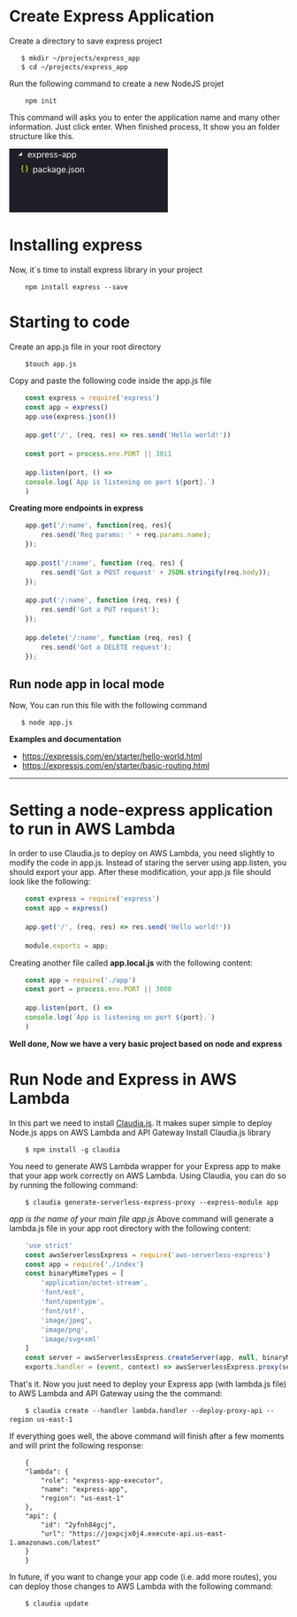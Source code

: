 # Create Express Application
Create a directory to save express project
```
   $ mkdir ~/projects/express_app
   $ cd ~/projects/express_app
```
Run the following command to create a new NodeJS projet
```
    npm init
```
This command will asks you to enter the application name and many other information. Just click enter.
When finished process, It show you an folder structure like this. 

![Folder Structure!](assets/folder-structure.png "Folder structure")

# Installing express
Now, it´s time to install express library in your project
```
    npm install express --save
```

# Starting to code
Create an app.js file in your root directory
```
    $touch app.js
```
Copy and paste the following code inside the app.js file
```javascript
    const express = require('express')
    const app = express()
    app.use(express.json())

    app.get('/', (req, res) => res.send('Hello world!'))

    const port = process.env.PORT || 3011

    app.listen(port, () => 
    console.log(`App is listening on port ${port}.`)
    )
```
**Creating more endpoints in express**
```javascript
    app.get('/:name', function(req, res){
        res.send('Req params: ' + req.params.name);
    });

    app.post('/:name', function (req, res) {
        res.send('Got a POST request' + JSON.stringify(req.body));
    });

    app.put('/:name', function (req, res) {
        res.send('Got a PUT request');
    });

    app.delete('/:name', function (req, res) {
        res.send('Got a DELETE request');
    });
```
## Run node app in local mode
Now, You can run this file with the following command
```
   $ node app.js
```
**Examples and documentation**
 - https://expressjs.com/en/starter/hello-world.html
 - https://expressjs.com/en/starter/basic-routing.html

---
# Setting a node-express application to run in AWS Lambda
In order to use Claudia.js to deploy on AWS Lambda, you need slightly to modify the code in app.js. Instead of staring the server using app.listen, you should export your app. After these modification, your app.js file should look like the following:
```javascript
    const express = require('express')
    const app = express()

    app.get('/', (req, res) => res.send('Hello world!'))

    module.exports = app;
```
Creating another file called **app.local.js** with the following content:
```javascript
    const app = require('./app')
    const port = process.env.PORT || 3000

    app.listen(port, () => 
    console.log(`App is listening on port ${port}.`)
    )
```
**Well done, Now we have a very basic project based on node and express**

# Run Node and Express in AWS Lambda
In this part we need to install [Claudia.js](https://claudiajs.com/). It makes super simple to deploy Node.js apps on AWS Lambda and API Gateway
Install Claudia.js library
```
    $ npm install -g claudia
```
You need to generate AWS Lambda wrapper for your Express app to make that your app work correctly on AWS Lambda. Using Claudia, you can do so by running the following command:
```
    $ claudia generate-serverless-express-proxy --express-module app
```
*app is the name of your main file app.js*
Above command will generate a lambda.js file in your app root directory with the following content:
```javascript
    'use strict'
    const awsServerlessExpress = require('aws-serverless-express')
    const app = require('./index')
    const binaryMimeTypes = [
        'application/octet-stream',
        'font/eot',
        'font/opentype',
        'font/otf',
        'image/jpeg',
        'image/png',
        'image/svg+xml'
    ]
    const server = awsServerlessExpress.createServer(app, null, binaryMimeTypes);
    exports.handler = (event, context) => awsServerlessExpress.proxy(server, event, context)
```
That's it. Now you just need to deploy your Express app (with lambda.js file) to AWS Lambda and API Gateway using the the command:
```
    $ claudia create --handler lambda.handler --deploy-proxy-api --region us-east-1
```
If everything goes well, the above command will finish after a few moments and will print the following response:
```
    {
    "lambda": {
        "role": "express-app-executor",
        "name": "express-app",
        "region": "us-east-1"
    },
    "api": {
        "id": "2yfnh84gcj",
        "url": "https://joxpcjx0j4.execute-api.us-east-1.amazonaws.com/latest"
    }
    }
```
In future, if you want to change your app code (i.e. add more routes), you can deploy those changes to AWS Lambda with the following command:
```
    $ claudia update
```
